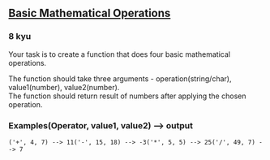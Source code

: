 <h2><a href=https://www.codewars.com/kata/57356c55867b9b7a60000bd7/train/java target="_blank">Basic Mathematical Operations</a></h2><h3>8 kyu</h3><p>Your task is to create a function that does four basic mathematical operations.</p><p>The function should take three arguments - operation(string/char), value1(number), value2(number).<br>The function should return result of numbers after applying the chosen operation.</p><h3 id="examplesoperator-value1-value2----output">Examples(Operator, value1, value2) --&gt; output</h3><pre><code>('+', 4, 7) --&gt; 11('-', 15, 18) --&gt; -3('*', 5, 5) --&gt; 25('/', 49, 7) --&gt; 7</code></pre>
